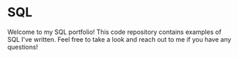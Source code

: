 # SQL
Welcome to my SQL portfolio! This code repository contains examples of SQL I've written. Feel free to take a look and reach out to me if you have any questions!
